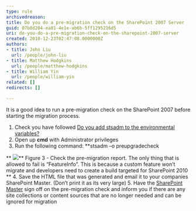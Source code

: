 ```yaml
---
type: rule
archivedreason: 
title: Do you do a pre-migration check on the SharePoint 2007 Server
guid: 07b8d204-ea81-4e1e-ab6b-5ff1295216d5
uri: do-you-do-a-pre-migration-check-on-the-sharepoint-2007-server
created: 2010-12-23T02:47:08.0000000Z
authors:
- title: John Liu
  url: /people/john-liu
- title: Matthew Hodgkins
  url: /people/matthew-hodgkins
- title: William Yin
  url: /people/william-yin
related: []
redirects: []

---
```


It is a good idea to run a pre-migration check on the SharePoint 2007 before starting the migration process.

1. Check you have followed [Do you add stsadm to the environmental variables?](/do-you-add-stsadm-to-environmental-variables)
2. Open up  **cmd** with Administrator privileges
3. Run the following command:  **stsadm –o preupgradecheck

** ![](preupgradecheck.png)**
Figure 3 - Check the pre-migration report. The only thing that is allowed to fail is “FeatureInfo”. This is because a custom feature won’t migrate and developers need to create a build targeted for SharePoint 2010 **
4. Save the HTML file that was generated and email it to your companies SharePoint Master. (Don’t print it as its very large)
5. Have the [SharePoint Master](/do-you-have-a-sharepoint-master) sign off on the pre-migration check and inform you if there are any site collections or content sources that are no longer needed and can be ignored for migration




<!--endintro-->
